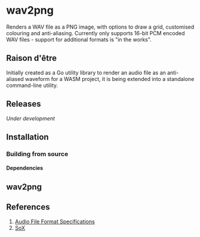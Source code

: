 # wav2png

Renders a WAV file as a PNG image, with options to draw a grid, customised colouring and anti-aliasing. Currently only 
supports 16-bit PCM encoded WAV files - support for additional formats is "in the works".

## Raison d'être

Initially created as a Go utility library to render an audio file as an anti-aliased waveform for a WASM project, 
it is being extended into a standalone command-line utility.

## Releases

*Under development*

## Installation

### Building from source

#### Dependencies

## wav2png

## References

1. [Audio File Format Specifications](http://www-mmsp.ece.mcgill.ca/Documents/AudioFormats/WAVE/WAVE.html)
2. [SoX](http://sox.sourceforge.net)



